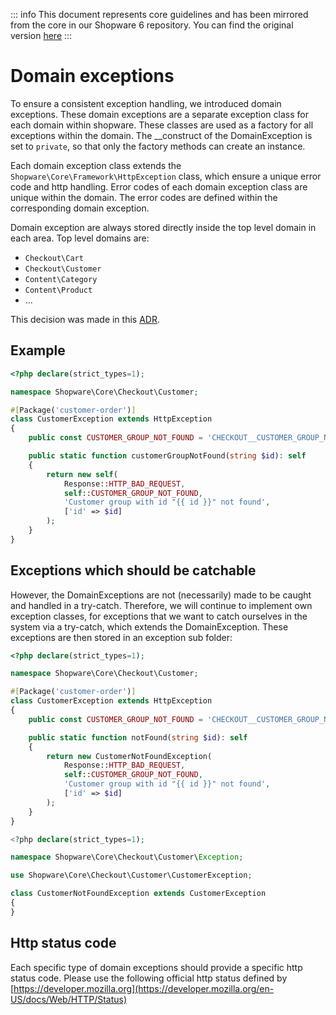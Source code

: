 

::: info
This document represents core guidelines and has been mirrored from the core in our Shopware 6 repository.
You can find the original version [here](https://github.com/shopware/platform/blob/trunk/code/core/domain-exceptions.md)
:::

# Domain exceptions

To ensure a consistent exception handling, we introduced domain exceptions. These domain exceptions are a separate exception class for each domain within shopware. These classes are used as a factory for all exceptions within the domain. The __construct of the DomainException is set to `private`, so that only the factory methods can create an instance.

Each domain exception class extends the `Shopware\Core\Framework\HttpException` class, which ensure a unique error code and http handling. Error codes of each domain exception class are unique within the domain. The error codes are defined within the corresponding domain exception.

Domain exception are always stored directly inside the top level domain in each area. Top level domains are:
- `Checkout\Cart`
- `Checkout\Customer`
- `Content\Category`
- `Content\Product`
- ...

This decision was made in this [ADR](https://github.com/shopware/platform/blob/71ef1dffc97a131069cd4649f71ba35d04771e24/adr/2022-02-24-domain-exceptions.md).

## Example

```php
<?php declare(strict_types=1);

namespace Shopware\Core\Checkout\Customer;

#[Package('customer-order')]
class CustomerException extends HttpException
{
    public const CUSTOMER_GROUP_NOT_FOUND = 'CHECKOUT__CUSTOMER_GROUP_NOT_FOUND';

    public static function customerGroupNotFound(string $id): self
    {
        return new self(
            Response::HTTP_BAD_REQUEST,
            self::CUSTOMER_GROUP_NOT_FOUND,
            'Customer group with id "{{ id }}" not found',
            ['id' => $id]
        );
    }
}
```

## Exceptions which should be catchable
However, the DomainExceptions are not (necessarily) made to be caught and handled in a try-catch. Therefore, we will continue to implement own exception classes, for exceptions that we want to catch ourselves in the system via a try-catch, which extends the DomainException. These exceptions are then stored in an exception sub folder:

```php
<?php declare(strict_types=1);

namespace Shopware\Core\Checkout\Customer;

#[Package('customer-order')]
class CustomerException extends HttpException
{
    public const CUSTOMER_GROUP_NOT_FOUND = 'CHECKOUT__CUSTOMER_GROUP_NOT_FOUND';

    public static function notFound(string $id): self
    {
        return new CustomerNotFoundException(
            Response::HTTP_BAD_REQUEST,
            self::CUSTOMER_GROUP_NOT_FOUND,
            'Customer group with id "{{ id }}" not found',
            ['id' => $id]
        );
    }
}

<?php declare(strict_types=1);

namespace Shopware\Core\Checkout\Customer\Exception;

use Shopware\Core\Checkout\Customer\CustomerException;

class CustomerNotFoundException extends CustomerException
{
}
```

## Http status code
Each specific type of domain exceptions should provide a specific http status code. Please use the following official http status defined by [https://developer.mozilla.org](https://developer.mozilla.org/en-US/docs/Web/HTTP/Status)
